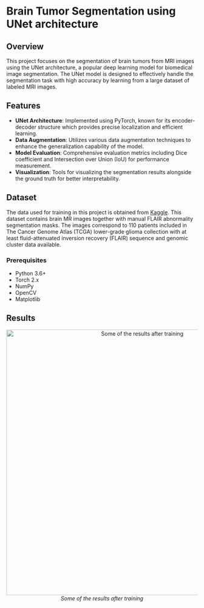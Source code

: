 # Brain Tumor Segmentation using UNet architecture
## Overview
This project focuses on the segmentation of brain tumors from MRI images using the UNet architecture, a popular deep learning model for biomedical image segmentation. 
The UNet model is designed to effectively handle the segmentation task with high accuracy by learning from a large dataset of labeled MRI images.

## Features
- **UNet Architecture**: Implemented using PyTorch, known for its encoder-decoder structure which provides precise localization and efficient learning.
- **Data Augmentation**: Utilizes various data augmentation techniques to enhance the generalization capability of the model.
- **Model Evaluation**: Comprehensive evaluation metrics including Dice coefficient and Intersection over Union (IoU) for performance measurement.
- **Visualization**: Tools for visualizing the segmentation results alongside the ground truth for better interpretability.

## Dataset
The data used for training in this project is obtained from [Kaggle](https://www.kaggle.com/datasets/mateuszbuda/lgg-mri-segmentation). This dataset contains brain MR images together with manual FLAIR abnormality segmentation masks.
The images correspond to 110 patients included in The Cancer Genome Atlas (TCGA) lower-grade glioma collection with at least fluid-attenuated inversion recovery (FLAIR) sequence and genomic cluster data available.

### Prerequisites
- Python 3.6+
- Torch 2.x
- NumPy
- OpenCV
- Matplotlib

## Results

<p align="center">
  <img src="https://github.com/aman06012003/Brain-Tumor-Segmentation/assets/84065246/3e2d3fcf-bb56-40b7-85a3-eac329b1a281" alt="Some of the results after training" width="700" />
  <br>
  <em>Some of the results after training</em>
</p>



